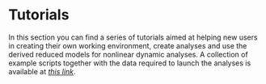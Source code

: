 # Tutorials
In this section you can find a series of tutorials aimed at helping new users in creating their own working environment, create analyses and use the derived reduced models for nonlinear dynamic analyses. A collection of example scripts together with the data required to launch the analyses is available at [*this link*](https://github.com/aopreni/MORFEInvariantManifold_examples).